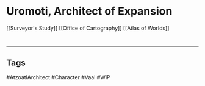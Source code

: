 # Uromoti, Architect of Expansion
[[Surveyor's Study]]
[[Office of Cartography]]
[[Atlas of Worlds]]

#
---
## Tags
#AtzoatlArchitect
#Character
#Vaal
#WiP 